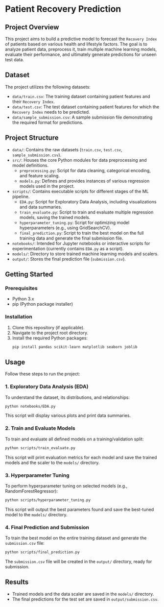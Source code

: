 # Patient Recovery Prediction

## Project Overview
This project aims to build a predictive model to forecast the `Recovery Index` of patients based on various health and lifestyle factors. The goal is to analyze patient data, preprocess it, train multiple machine learning models, evaluate their performance, and ultimately generate predictions for unseen test data.

## Dataset
The project utilizes the following datasets:
- `data/train.csv`: The training dataset containing patient features and their `Recovery Index`.
- `data/test.csv`: The test dataset containing patient features for which the `Recovery Index` needs to be predicted.
- `data/sample_submission.csv`: A sample submission file demonstrating the required format for predictions.

## Project Structure
- `data/`: Contains the raw datasets (`train.csv`, `test.csv`, `sample_submission.csv`).
- `src/`: Houses the core Python modules for data preprocessing and model definitions.
    - `preprocessing.py`: Script for data cleaning, categorical encoding, and feature scaling.
    - `models.py`: Defines and provides instances of various regression models used in the project.
- `scripts/`: Contains executable scripts for different stages of the ML pipeline.
    - `EDA.py`: Script for Exploratory Data Analysis, including visualizations and data summaries.
    - `train_evaluate.py`: Script to train and evaluate multiple regression models, saving the trained models.
    - `hyperparameter_tuning.py`: Script for optimizing model hyperparameters (e.g., using GridSearchCV).
    - `final_prediction.py`: Script to train the best model on the full training data and generate the final submission file.
- `notebooks/`: Intended for Jupyter notebooks or interactive scripts for experimentation (currently contains `EDA.py` as a script).
- `models/`: Directory to store trained machine learning models and scalers.
- `output/`: Stores the final prediction file (`submission.csv`).

## Getting Started

### Prerequisites
- Python 3.x
- pip (Python package installer)

### Installation
1. Clone this repository (if applicable).
2. Navigate to the project root directory.
3. Install the required Python packages:
   ```bash
   pip install pandas scikit-learn matplotlib seaborn joblib
   ```

## Usage
Follow these steps to run the project:

### 1. Exploratory Data Analysis (EDA)
To understand the dataset, its distributions, and relationships:
```bash
python notebooks/EDA.py
```
This script will display various plots and print data summaries.

### 2. Train and Evaluate Models
To train and evaluate all defined models on a training/validation split:
```bash
python scripts/train_evaluate.py
```
This script will print evaluation metrics for each model and save the trained models and the scaler to the `models/` directory.

### 3. Hyperparameter Tuning
To perform hyperparameter tuning on selected models (e.g., RandomForestRegressor):
```bash
python scripts/hyperparameter_tuning.py
```
This script will output the best parameters found and save the best-tuned model to the `models/` directory.

### 4. Final Prediction and Submission
To train the best model on the entire training dataset and generate the `submission.csv` file:
```bash
python scripts/final_prediction.py
```
The `submission.csv` file will be created in the `output/` directory, ready for submission.

## Results
- Trained models and the data scaler are saved in the `models/` directory.
- The final predictions for the test set are saved in `output/submission.csv`.
